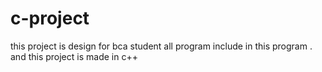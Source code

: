 # c-project
this project is design for bca student all program include in this program . and this project is made in c++

